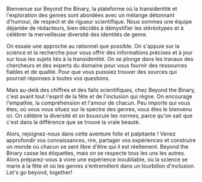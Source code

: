   
Bienvenue sur Beyond the Binary, la plateforme où la transidentité et l'exploration des genres sont abordées avec un mélange détonnant d'humour, de respect et de rigueur scientifique. Nous sommes une équipe déjantée de rédacteurs, bien décidés à démystifier les stéréotypes et à célébrer la merveilleuse diversité des identités de genre.

On essaie une approche au rationnel que possible. On s'appuie sur la science et la recherche pour vous offrir des informations précises et à jour sur tous les sujets liés à la transidentité. On se plonge dans les travaux des chercheurs et des experts du domaine pour vous fournir des ressources fiables et de qualité. Pour que vous puissiez trouver des sources qui pourrait réponses à toutes vos questions.

Mais au-delà des chiffres et des faits scientifiques, chez Beyond the Binary, c'est avant tout l'esprit de la fête et de l'inclusion qui règne. On encourage l'empathie, la compréhension et l'amour de chacun. Peu importe qui vous êtes, où vous vous situez sur le spectre des genres, vous êtes le bienvenu ici. On célèbre la diversité et on bouscule les normes, parce qu'on sait que c'est dans la différence que se trouve la vraie beauté.

Alors, rejoignez-nous dans cette aventure folle et palpitante ! Venez approfondir vos connaissances, rire, partager vos expériences et construire un monde où chacun se sent libre d'être qui il est réellement. Beyond the Binary casse les étiquettes, mais on se respecte tous les uns les autres. Alors préparez-vous à vivre une expérience inoubliable, où la science se marie à la fête et où les genres s'entremêlent dans un tourbillon d'inclusion. Let's go beyond, together!